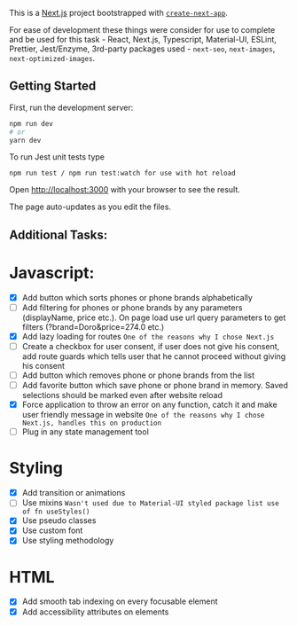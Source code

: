 This is a [Next.js](https://nextjs.org/) project bootstrapped with [`create-next-app`](https://github.com/vercel/next.js/tree/canary/packages/create-next-app).

For ease of development these things were consider for use to complete and be used for this task - React, Next.js, Typescript, Material-UI, ESLint, Prettier, Jest/Enzyme, 3rd-party packages used - `next-seo`, `next-images`, `next-optimized-images`.

## Getting Started

First, run the development server:

```bash
npm run dev
# or
yarn dev
```

To run Jest unit tests type

```
npm run test / npm run test:watch for use with hot reload
```

Open [http://localhost:3000](http://localhost:3000) with your browser to see the result.

The page auto-updates as you edit the files.

## Additional Tasks:
# Javascript:
- [x] Add button which sorts phones or phone brands alphabetically
- [ ] Add filtering for phones or phone brands by any parameters (displayName, price etc.). On page load
use url query parameters to get filters (?brand=Doro&price=274.0 etc.)
- [x] Add lazy loading for routes `One of the reasons why I chose Next.js`
- [ ] Create a checkbox for user consent, if user does not give his consent, add route guards which tells
user that he cannot proceed without giving his consent
- [ ] Add button which removes phone or phone brands from the list
- [ ] Add favorite button which save phone or phone brand in memory. Saved selections should be
marked even after website reload
- [x] Force application to throw an error on any function, catch it and make user friendly message in
website `One of the reasons why I chose Next.js, handles this on production`
- [ ] Plug in any state management tool

# Styling
- [x] Add transition or animations
- [ ] Use mixins `Wasn't used due to Material-UI styled package list use of fn useStyles()`
- [x] Use pseudo classes
- [x] Use custom font
- [x] Use styling methodology

# HTML
- [x] Add smooth tab indexing on every focusable element
- [x] Add accessibility attributes on elements
